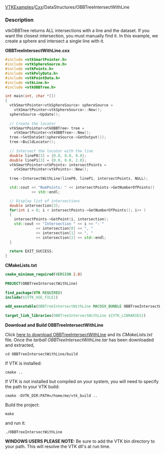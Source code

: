 [VTKExamples](/index/)/[Cxx](/Cxx)/DataStructures/OBBTreeIntersectWithLine

### Description
vtkOBBTree returns ALL intersections with a line and the dataset. If you want the closest intersection, you must manually find it. In this example, we create a sphere and intersect a single line with it.

**OBBTreeIntersectWithLine.cxx**
```c++
#include <vtkSmartPointer.h>
#include <vtkSphereSource.h>
#include <vtkPoints.h>
#include <vtkPolyData.h>
#include <vtkPointData.h>
#include <vtkLine.h>
#include <vtkOBBTree.h>

int main(int, char *[])
{
  vtkSmartPointer<vtkSphereSource> sphereSource = 
    vtkSmartPointer<vtkSphereSource>::New();
  sphereSource->Update();
  
  // Create the locator
  vtkSmartPointer<vtkOBBTree> tree = 
    vtkSmartPointer<vtkOBBTree>::New();
  tree->SetDataSet(sphereSource->GetOutput());
  tree->BuildLocator();
  
  // Intersect the locator with the line
  double lineP0[3] = {0.0, 0.0, 0.0};
  double lineP1[3] = {0.0, 0.0, 2.0};
  vtkSmartPointer<vtkPoints> intersectPoints = 
    vtkSmartPointer<vtkPoints>::New();
  
  tree->IntersectWithLine(lineP0, lineP1, intersectPoints, NULL);

  std::cout << "NumPoints: " << intersectPoints->GetNumberOfPoints()
            << std::endl;

  // Display list of intersections
  double intersection[3];
  for(int i = 0; i < intersectPoints->GetNumberOfPoints(); i++ )
  {
    intersectPoints->GetPoint(i, intersection);
    std::cout << "Intersection " << i << ": "
              << intersection[0] << ", "
              << intersection[1] << ", "
              << intersection[2] << std::endl;
  }
  
  return EXIT_SUCCESS;
}
```
**CMakeLists.txt**
```cmake
cmake_minimum_required(VERSION 2.8)
 
PROJECT(OBBTreeIntersectWithLine)
 
find_package(VTK REQUIRED)
include(${VTK_USE_FILE})
 
add_executable(OBBTreeIntersectWithLine MACOSX_BUNDLE OBBTreeIntersectWithLine.cxx)
 
target_link_libraries(OBBTreeIntersectWithLine ${VTK_LIBRARIES})
```

**Download and Build OBBTreeIntersectWithLine**

Click [here to download OBBTreeIntersectWithLine](https://github.com/lorensen/VTKWikiExamplesTarballs/raw/master/OBBTreeIntersectWithLine.tar) and its *CMakeLists.txt* file.
Once the *tarball OBBTreeIntersectWithLine.tar* has been downloaded and extracted,
```
cd OBBTreeIntersectWithLine/build 
```
If VTK is installed:
```
cmake ..
```
If VTK is not installed but compiled on your system, you will need to specify the path to your VTK build:
```
cmake -DVTK_DIR:PATH=/home/me/vtk_build ..
```
Build the project:
```
make
```
and run it:
```
./OBBTreeIntersectWithLine
```
**WINDOWS USERS PLEASE NOTE:** Be sure to add the VTK bin directory to your path. This will resolve the VTK dll's at run time.

